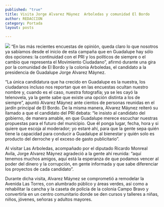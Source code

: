 ```yaml
---
published: "true"
title: Visita Jorge Alvarez Máynez  Arboledas y comunidad El Bordo
author: REDACCION
category: Portada
layout: posts

---
```


![](http://i.imgur.com/HsLznAxm.jpg)
“En las más recientes encuestas de opinión, queda claro lo que nosotros ya sabíamos desde el inicio de esta campaña que en Guadalupe hay sólo dos opciones: la continuidad con el PRI y los políticos de siempre o el cambio que representa el Movimiento Ciudadano”, afirmó durante una gira por la comunidad de El Bordo y la colonia Arboledas, el candidato a la presidencia de Guadalupe Jorge Alvarez Máynez.

“La única candidatura que ha crecido en Guadalupe es la nuestra, los ciudadanos incluso nos reportan que en las encuestas ocultan nuestro nombre y, cuando es el caso, nuestra fotografía; ya se les cayó la telenovela, ya la gente sabe que existe una opción distinta a los de siempre”, apuntó Alvarez Máynez ante cientos de personas reunidas en el jardín principal de El Bordo.
De la misma manera, Alvarez Máynez reiteró su llamado a que el candidato del PRI debata: “le insisto al candidato del gobierno, de manera amable, en que Guadalupe merece escuchar nuestras propuestas para el futuro del municipio. Que él ponga lugar, fecha, hora y si quiere que escoja al moderador; yo estaré ahí, para que la gente sepa quién tiene la capacidad para conducir a Guadalupe al bienestar y quién solo es producto del derroche y el exceso de gasto publicitario”.

Al visitar Las Arboledas, acompañado por el diputado Ricardo Monreal Avila, Jorge Alvarez Máynez agradeció a la gente ahí reunida: “aquí tenemos muchos amigos, aquí está la esperanza de que podamos vencer al poder del dinero y la corrupción, en gente informada y que sabe diferenciar los proyectos de cada candidato”.

Durante dicha visita, Alvarez Máynez se comprometió a remodelar la Avenida Las Torres, con alumbrado público y áreas verdes, así como a rehabilitar la cancha y la caseta de policía de la colonia Campo Bravo y convertirla en un centro comunitario donde se den cursos y talleres a niñas, niños, jóvenes, señoras y adultos mayores.
